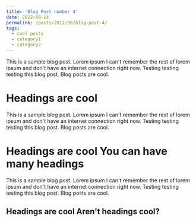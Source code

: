 ```yaml
---
title: 'Blog Post number 4'
date: 2022-08-14
permalink: /posts/2012/08/blog-post-4/
tags:
  - cool posts
  - category1
  - category2
---
```


This is a sample blog post. Lorem ipsum I can't remember the rest of lorem ipsum and don't have an internet connection right now. Testing testing testing this blog post. Blog posts are cool.

Headings are cool
======
This is a sample blog post. Lorem ipsum I can't remember the rest of lorem ipsum and don't have an internet connection right now. Testing testing testing this blog post. Blog posts are cool.

Headings are cool
You can have many headings
======
This is a sample blog post. Lorem ipsum I can't remember the rest of lorem ipsum and don't have an internet connection right now. Testing testing testing this blog post. Blog posts are cool.

Headings are cool
Aren't headings cool?
------
